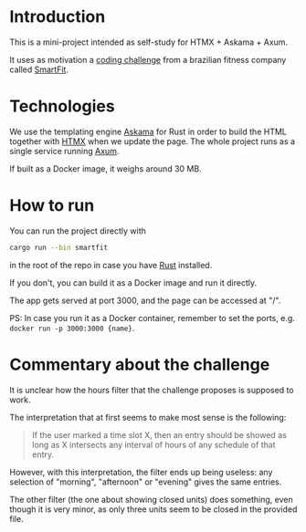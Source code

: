 # Introduction

This is a mini-project intended as self-study for HTMX + Askama + Axum.

It uses as motivation a
[coding challenge](https://github.com/bioritmo/front-end-code-challenge-smartsite)
from a brazilian fitness company called [SmartFit](https://www.smartfit.com.br).

# Technologies

We use the templating engine [Askama](https://github.com/djc/askama) for Rust in order
to build the HTML together with [HTMX](https://htmx.org/) when we update the page.
The whole project runs as a single service running [Axum](https://github.com/tokio-rs/axum).

If built as a Docker image, it weighs around 30 MB.

# How to run

You can run the project directly with

```bash
cargo run --bin smartfit
```

in the root of the repo in case you have [Rust](https://www.rust-lang.org/) installed.

If you don't, you can build it as a Docker image and run it directly.

The app gets served at port 3000, and the page can be accessed at "/".

PS: In case you run it as a Docker container, remember to set the ports, e.g.
`docker run -p 3000:3000 {name}`.

# Commentary about the challenge

It is unclear how the hours filter that the challenge proposes is supposed to work.

The interpretation that at first seems to make most sense is the following:

> If the user marked a time slot X, then an entry should be showed
> as long as X intersects any interval of hours of any schedule of that entry.

However, with this interpretation, the filter ends up being useless: any selection of
"morning", "afternoon" or "evening" gives the same entries.

The other filter (the one about showing closed units) does something, even though
it is very minor, as only three units seem to be closed in the provided file.
